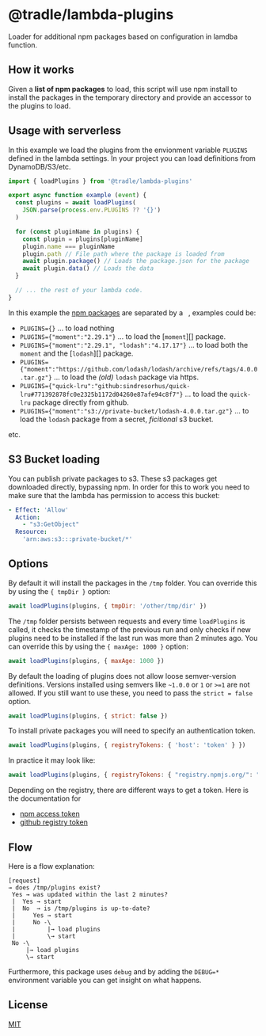 # @tradle/lambda-plugins

Loader for additional npm packages based on configuration in lamdba function.

## How it works

Given a **list of npm packages** to load, this script will use npm install to
install the packages in the temporary directory and provide an accessor to the plugins to load.

## Usage with serverless

In this example we load the plugins from the envionment variable `PLUGINS` defined
in the lambda settings. In your project you can load definitions from DynamoDB/S3/etc.

```js
import { loadPlugins } from '@tradle/lambda-plugins'

export async function example (event) {
  const plugins = await loadPlugins(
    JSON.parse(process.env.PLUGINS ?? '{}')
  )

  for (const pluginName in plugins) {
    const plugin = plugins[pluginName]
    plugin.name === pluginName
    plugin.path // File path where the package is loaded from
    await plugin.package() // Loads the package.json for the package
    await plugin.data() // Loads the data
  }

  // ... the rest of your lambda code.
}
```

In this example the [npm packages][] are separated by a ` `, examples could be:

- `PLUGINS={}` ... to load nothing
- `PLUGINS={"moment":"2.29.1"}` ... to load the [`moment`][] package.
- `PLUGINS={"moment":"2.29.1", "lodash":"4.17.17"}` ... to load both the `moment` and
    the [`lodash`][] package.
- `PLUGINS={"moment":"https://github.com/lodash/lodash/archive/refs/tags/4.0.0.tar.gz"}`
    ... to load the _(old)_ `lodash` package via https.
- `PLUGINS={"quick-lru":"github:sindresorhus/quick-lru#771392878fc0e2325b1172d04260e87afe94c8f7"}`
    ... to load the `quick-lru` package directly from github.
- `PLUGINS={"moment":"s3://private-bucket/lodash-4.0.0.tar.gz"}` ... to load the `lodash`
    package from a secret, _ficitional_ s3 bucket.

etc.

[moment]: https://npmjs.com/package/moment
[lodash]: https://npmjs.com/package/lodash
[quick-lru]: https://github.com/sindresorhus/quick-lru
[npm packages]: https://docs.npmjs.com/cli/v7/commands/npm-install#description

## S3 Bucket loading

You can publish private packages to s3. These s3 packages get downloaded directly,
bypassing npm. In order for this to work you need to make sure that the lambda
has permission to access this bucket:

```yml
- Effect: 'Allow'
  Action:
    - "s3:GetObject"
  Resource:
    'arn:aws:s3:::private-bucket/*'
```

## Options

By default it will install the packages in the `/tmp` folder. You can override
this by using the `{ tmpDir }` option:

```js
await loadPlugins(plugins, { tmpDir: '/other/tmp/dir' })
```

The `/tmp` folder persists between requests and every time `loadPlugins` is called,
it checks the timestamp of the previous run and only checks if new plugins need to
be installed if the last run was more than 2 minutes ago. You can override this by
using the `{ maxAge: 1000 }` option:

```js
await loadPlugins(plugins, { maxAge: 1000 })
```

By default the loading of plugins does not allow loose semver-version definitions.
Versions installed using semvers like `~1.0.0` or `1` or `>=1` are not allowed.
If you still want to use these, you need to pass the `strict = false` option.

```js
await loadPlugins(plugins, { strict: false })
```

To install private packages you will need to specify an authentication token.

```js
await loadPlugins(plugins, { registryTokens: { 'host': 'token' } })
```

In practice it may look like:

```js
await loadPlugins(plugins, { registryTokens: { "registry.npmjs.org/": "npm_Fo2387C3auJep6agQr41NCDHXW2BDz1S07mf" } } )
```

Depending on the registry, there are different ways to get a token. Here is the
documentation for 

- [npm access token](https://docs.npmjs.com/creating-and-viewing-access-tokens)
- [github registry token](https://docs.github.com/en/actions/publishing-packages/publishing-nodejs-packages#authenticating-to-the-destination-repository)

## Flow

Here is a flow explanation:

```
[request]
→ does /tmp/plugins exist?
 Yes → was updated within the last 2 minutes?
 |  Yes → start
 |  No  → is /tmp/plugins is up-to-date?
 |     Yes → start
 |     No -\  
 |         |→ load plugins
 |         \→ start
 No -\
     |→ load plugins
     \→ start
```

Furthermore, this package uses `debug` and by adding the `DEBUG=*` environment
variable you can get insight on what happens.

## License

[MIT](./LICENSE)

